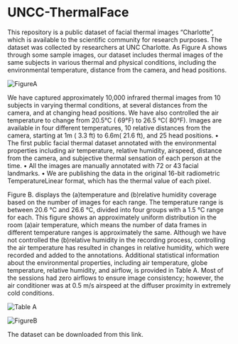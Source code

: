 # UNCC-ThermalFace

This repository is a public dataset of facial thermal images “Charlotte”, which is available to the scientific community for research purposes. The dataset was collected by researchers at UNC Charlotte. As Figure A shows through some sample images, our dataset includes thermal images of the same subjects in various thermal and physical conditions, including the environmental temperature, distance from the camera, and head positions. 



![FigureA](https://user-images.githubusercontent.com/42750727/164916014-efa4d875-37a3-4465-acd6-c273ee48c541.png)


We have captured approximately 10,000 infrared thermal images from 10 subjects in varying thermal conditions, at several distances from the camera, and at changing head positions. We have also controlled the air temperature to change from 20.5°C ( 69°F) to 26.5 °C( 80°F).  Images are available in four different temperatures, 10 relative distances from the camera, starting at 1m ( 3.3 ft) to 6.6m( 21.6 ft), and 25 head positions.
• The first public facial thermal dataset annotated with the environmental properties including air temperature, relative humidity, airspeed, distance from the camera, and subjective thermal sensation of each person at the time.
• All the images are manually annotated with 72 or 43 facial landmarks.
• We are publishing the data in the original 16-bit radiometric TemperatureLinear format, which has the thermal value of each pixel.

Figure B. displays the (a)temperature and (b)relative humidity coverage based on the number of images for each range. The temperature range is between 20.6 °C and 26.6 °C, divided into four groups with a 1.5 °C range for each. This figure shows an approximately uniform distribution in the room (a)air temperature, which means the number of data frames in different temperature ranges is approximately the same. Although we have not controlled the (b)relative humidity in the recording process, controlling the air temperature has resulted in changes in relative humidity, which were recorded and added to the annotations. Additional statistical information about the environmental properties, including air temperature, globe temperature, relative humidity, and airflow, is provided in Table A. Most of the sessions
had zero airflows to ensure image consistency; however, the air conditioner was at 0.5 m/s airspeed at the diffuser proximity in extremely cold conditions.

![Table A](https://user-images.githubusercontent.com/42750727/164916301-f7b6626b-7bc7-4cad-82ff-e6aff0d39477.png)


![FigureB](https://user-images.githubusercontent.com/42750727/164916063-12097291-38cb-4338-8687-78f710fb63c5.png)




The dataset can be downloaded from this link. 
